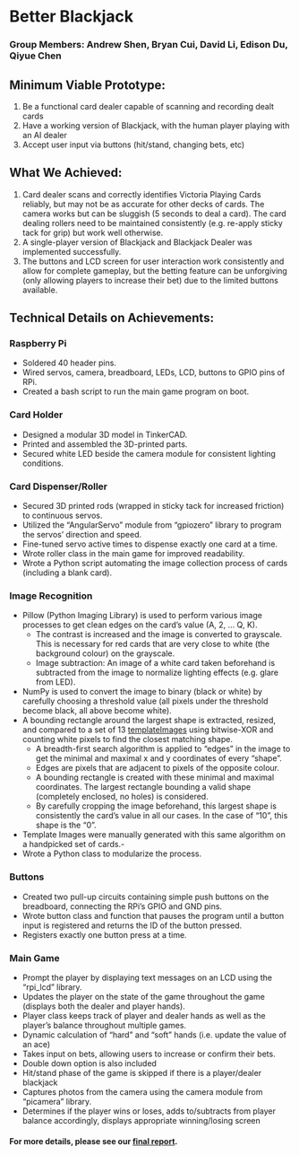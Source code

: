 # Better Blackjack

### Group Members: Andrew Shen, Bryan Cui, David Li, Edison Du, Qiyue Chen ###

## Minimum Viable Prototype: ## 
1. Be a functional card dealer capable of scanning and recording dealt cards
2. Have a working version of Blackjack, with the human player playing with an AI dealer
3. Accept user input via buttons (hit/stand, changing bets, etc)

## What We Achieved: ## 
1. Card dealer scans and correctly identifies Victoria Playing Cards reliably, but may not be as accurate for other decks of cards. The camera works but can be sluggish (5 seconds to deal a card). The card dealing rollers need to be maintained consistently (e.g. re-apply sticky tack for grip) but work well otherwise.
2. A single-player version of Blackjack and Blackjack Dealer was implemented successfully.
3. The buttons and LCD screen for user interaction work consistently and allow for complete gameplay, but the betting feature can be unforgiving (only allowing players to increase their bet) due to the limited buttons available.

## Technical Details on Achievements: ##
### Raspberry Pi ### 
- Soldered 40 header pins.
- Wired servos, camera, breadboard, LEDs, LCD, buttons to GPIO pins of RPi.
- Created a bash script to run the main game program on boot.

### Card Holder ###
- Designed a modular 3D model in TinkerCAD.
- Printed and assembled the 3D-printed parts.
- Secured white LED beside the camera module for consistent lighting conditions.

### Card Dispenser/Roller ###
- Secured 3D printed rods (wrapped in sticky tack for increased friction) to continuous servos.
- Utilized the “AngularServo” module from “gpiozero” library to program the servos’ direction and speed.
- Fine-tuned servo active times to dispense exactly one card at a time.
- Wrote roller class in the main game for improved readability.
- Wrote a Python script automating the image collection process of cards (including a blank card).

### Image Recognition ###
- Pillow (Python Imaging Library) is used to perform various image processes to get clean edges on the card’s value (A, 2, ... Q, K). 
  - The contrast is increased and the image is converted to grayscale. This is necessary for red cards that are very close to white (the background colour) on the grayscale.
  - Image subtraction: An image of a white card taken beforehand is subtracted from the image to normalize lighting effects (e.g. glare from LED).
- NumPy is used to convert the image to binary (black or white) by carefully choosing a threshold value (all pixels under the threshold become black, all above become white).
- A bounding rectangle around the largest shape is extracted, resized, and compared to a set of 13 [templateImages](/templates) using bitwise-XOR and counting white pixels to find the closest matching shape.
  - A breadth-first search algorithm is applied to “edges” in the image to get the minimal and maximal x and y coordinates of every “shape”. 
  - Edges are pixels that are adjacent to pixels of the opposite colour. 
  - A bounding rectangle is created with these minimal and maximal coordinates. The largest rectangle bounding a valid shape (completely enclosed, no holes) is considered.
  - By carefully cropping the image beforehand,  this largest shape is consistently the card’s value in all our cases. In the case of “10”, this shape is the “0”.
- Template Images were manually generated with this same algorithm on a handpicked set of cards.- 
- Wrote a Python class to modularize the process.

### Buttons ###
- Created two pull-up circuits containing simple push buttons on the breadboard, connecting the RPi’s GPIO and GND pins.
- Wrote button class and function that pauses the program until a button input is registered and returns the ID of the button pressed.
- Registers exactly one button press at a time.

### Main Game ###
- Prompt the player by displaying text messages on an LCD using the “rpi_lcd” library.
- Updates the player on the state of the game throughout the game (displays both the dealer and player hands).
- Player class keeps track of player and dealer hands as well as the player’s balance throughout multiple games.
- Dynamic calculation of “hard” and “soft” hands (i.e. update the value of an ace)
- Takes input on bets, allowing users to increase or confirm their bets.
- Double down option is also included
- Hit/stand phase of the game is skipped if there is a player/dealer blackjack
- Captures photos from the camera using the camera module from “picamera” library.
- Determines if the player wins or loses, adds to/subtracts from player balance accordingly, displays appropriate winning/losing screen

#### For more details, please see our [final report](/Final_Report.pdf).
